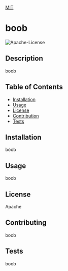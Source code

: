 [MIT]()

# boob

![Apache-License](https://img.shields.io/badge/Apache-License-orange)

## Description

boob

## Table of Contents

* [Installation](#installation)
* [Usage](#usage)
* [License](#license)
* [Contribution](#contribution)
* [Tests](#tests)

## Installation

boob

## Usage

boob

## License

Apache

## Contributing

boob

## Tests

boob
